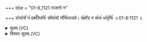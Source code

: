 +++
title = "01-6_1121 राजानो न"

+++
रा꣡जा꣢नो꣣ न꣡ प्रश꣢꣯स्तिभिः꣣ सो꣡मा꣢सो गो꣡भि꣢रञ्जते। य꣣ज्ञो꣡उ न स꣣प्त꣢ धा꣣तृ꣡भिः꣢ ॥ 01-6:1121 ॥

<details><summary>मूलम् (VC)</summary>

रा꣡जा꣢नो꣣ न꣡ प्रश꣢꣯स्तिभिः꣣ सो꣡मा꣢सो꣣ गो꣡भि꣢रञ्जते । य꣣ज्ञो꣢꣫ न स꣣प्त꣢ धा꣣तृ꣡भिः꣢ ॥११२१॥
</details>

<details><summary>विस्वर-मूलम् (VC)</summary>

राजानो न प्रशस्तिभिः सोमासो गोभिरञ्जते । यज्ञो न सप्त धातृभिः ॥११२१॥
</details>